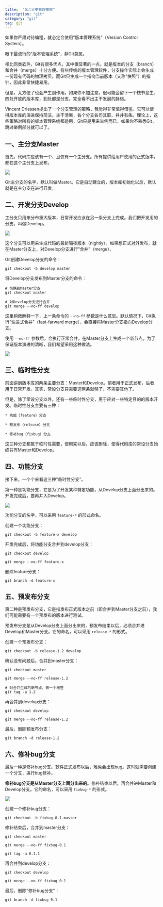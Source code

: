 ```yaml
---
title:  "Git分支管理策略"
description: "git"
category: "git"
tag: git
---
```


如果你严肃对待编程，就必定会使用"版本管理系统"（Version Control System）。

眼下最流行的"版本管理系统"，非Git莫属。

<!-- more -->

相比同类软件，Git有很多优点。其中很显著的一点，就是版本的分支（branch）和合并（merge）十分方便。有些传统的版本管理软件，分支操作实际上会生成一份现有代码的物理拷贝，而Git只生成一个指向当前版本（又称"快照"）的指针，因此非常快捷易用。

但是，太方便了也会产生副作用。如果你不加注意，很可能会留下一个枝节蔓生、四处开放的版本库，到处都是分支，完全看不出主干发展的脉络。

Vincent Driessen提出了一个分支管理的策略，我觉得非常值得借鉴。它可以使得版本库的演进保持简洁，主干清晰，各个分支各司其职、井井有条。理论上，这些策略对所有的版本管理系统都适用，Git只是用来举例而已。如果你不熟悉Git，跳过举例部分就可以了。

## 一、主分支Master

首先，代码库应该有一个、且仅有一个主分支。所有提供给用户使用的正式版本，都在这个主分支上发布。

![](http://i.imgur.com/CxJhyfD.png)

Git主分支的名字，默认叫做Master。它是自动建立的，版本库初始化以后，默认就是在主分支在进行开发。

## 二、开发分支Develop

主分支只用来分布重大版本，日常开发应该在另一条分支上完成。我们把开发用的分支，叫做Develop。

![](http://i.imgur.com/TQ5k5sO.png)

这个分支可以用来生成代码的最新隔夜版本（nightly）。如果想正式对外发布，就在Master分支上，对Develop分支进行"合并"（merge）。

Git创建Develop分支的命令：

	git checkout -b develop master

将Develop分支发布到Master分支的命令：

	# 切换到Master分支
	git checkout master

	# 对Develop分支进行合并
	git merge --no-ff develop

这里稍微解释一下，上一条命令的 `--no-ff` 参数是什么意思。默认情况下，Git执行"快进式合并"（fast-farward merge），会直接将Master分支指向Develop分支。

使用 `--no-ff` 参数后，会执行正常合并，在Master分支上生成一个新节点。为了保证版本演进的清晰，我们希望采用这种做法。

![](http://i.imgur.com/X97wbk9.png)

## 三、临时性分支

前面讲到版本库的两条主要分支：Master和Develop。前者用于正式发布，后者用于日常开发。其实，常设分支只需要这两条就够了，不需要其他了。

但是，除了常设分支以外，还有一些临时性分支，用于应对一些特定目的的版本开发。临时性分支主要有三种：

	* 功能（feature）分支
	
	* 预发布（release）分支
	
	* 修补bug（fixbug）分支

这三种分支都属于临时性需要，使用完以后，应该删除，使得代码库的常设分支始终只有Master和Develop。

## 四、功能分支

接下来，一个个来看这三种"临时性分支"。

第一种是功能分支，它是为了开发某种特定功能，从Develop分支上面分出来的。开发完成后，要再并入Develop。

![](http://i.imgur.com/OyWvBLR.png)

功能分支的名字，可以采用 `feature-*` 的形式命名。

创建一个功能分支：

	git checkout -b feature-x develop

开发完成后，将功能分支合并到develop分支：

	git checkout develop

	git merge --no-ff feature-x

删除feature分支：

	git branch -d feature-x

## 五、预发布分支

第二种是预发布分支，它是指发布正式版本之前（即合并到Master分支之前），我们可能需要有一个预发布的版本进行测试。

预发布分支是从Develop分支上面分出来的，预发布结束以后，必须合并进Develop和Master分支。它的命名，可以采用 `release-*` 的形式。

创建一个预发布分支：

	git checkout -b release-1.2 develop

确认没有问题后，合并到master分支：

	git checkout master

	git merge --no-ff release-1.2

	# 对合并生成的新节点，做一个标签
	git tag -a 1.2

再合并到develop分支：

	git checkout develop

	git merge --no-ff release-1.2

最后，删除预发布分支：

	git branch -d release-1.2

## 六、修补bug分支

最后一种是修补bug分支。软件正式发布以后，难免会出现bug。这时就需要创建一个分支，进行bug修补。

**修补bug分支是从Master分支上面分出来的**。修补结束以后，再合并进Master和Develop分支。它的命名，可以采用 `fixbug-*` 的形式。

![](http://i.imgur.com/gQoDYSK.png)

创建一个修补bug分支：

	git checkout -b fixbug-0.1 master

修补结束后，合并到master分支：

	git checkout master

	git merge --no-ff fixbug-0.1

	git tag -a 0.1.1

再合并到develop分支：

	git checkout develop

	git merge --no-ff fixbug-0.1

最后，删除"修补bug分支"：

	git branch -d fixbug-0.1
